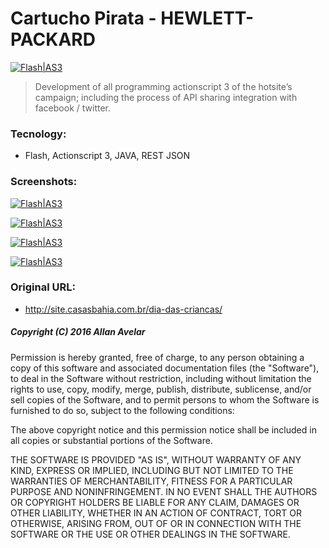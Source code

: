 # Cartucho Pirata - HEWLETT-PACKARD

[![Flash|AS3](http://allanavelar.com/images/developed-w-flash.jpg)](https://site.allanavelar.com/br/?go=cartuchopirata)

> Development of all programming actionscript 3 of the hotsite’s campaign; including the process of API sharing integration with facebook / twitter.

### Tecnology:

- Flash, Actionscript 3, JAVA, REST JSON

### Screenshots:

[![Flash|AS3](https://allanavelar.com/projects/hp-cartuchopirata-1.jpg)](https://site.allanavelar.com/br/?go=cartuchopirata)

[![Flash|AS3](https://allanavelar.com/projects/hp-cartuchopirata-2.jpg)](https://site.allanavelar.com/br/?go=cartuchopirata)

[![Flash|AS3](https://allanavelar.com/projects/hp-cartuchopirata-3.jpg)](https://site.allanavelar.com/br/?go=cartuchopirata)

[![Flash|AS3](https://allanavelar.com/projects/hp-cartuchopirata-4.jpg)](https://site.allanavelar.com/br/?go=cartuchopirata)

### Original URL:

- http://site.casasbahia.com.br/dia-das-criancas/

##### Copyright (C) 2016 Allan Avelar

  Permission is hereby granted, free of charge, to any person obtaining a copy of this software and associated documentation files (the "Software"), to deal in the Software without restriction, including without limitation the rights to use, copy, modify, merge, publish, distribute, sublicense, and/or sell copies of the Software, and to permit persons to whom the Software is furnished to do so, subject to the following conditions:

  The above copyright notice and this permission notice shall be included in all copies or substantial portions of the Software.

  THE SOFTWARE IS PROVIDED "AS IS", WITHOUT WARRANTY OF ANY KIND, EXPRESS OR IMPLIED, INCLUDING BUT NOT LIMITED TO THE WARRANTIES OF MERCHANTABILITY, FITNESS FOR A PARTICULAR PURPOSE AND NONINFRINGEMENT. IN NO EVENT SHALL THE AUTHORS OR COPYRIGHT HOLDERS BE LIABLE FOR ANY CLAIM, DAMAGES OR OTHER LIABILITY, WHETHER IN AN ACTION OF CONTRACT, TORT OR OTHERWISE, ARISING FROM, OUT OF OR IN CONNECTION WITH THE SOFTWARE OR THE USE OR OTHER DEALINGS IN THE SOFTWARE.